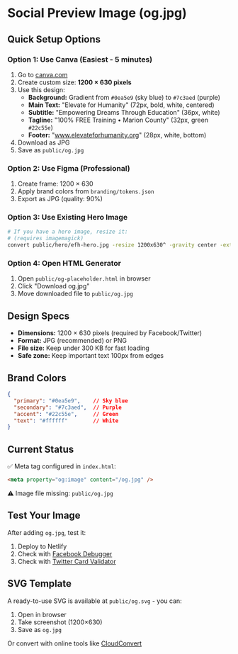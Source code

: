 # Social Preview Image (og.jpg)

## Quick Setup Options

### Option 1: Use Canva (Easiest - 5 minutes)
1. Go to [canva.com](https://canva.com)
2. Create custom size: **1200 × 630 pixels**
3. Use this design:
   - **Background:** Gradient from `#0ea5e9` (sky blue) to `#7c3aed` (purple)
   - **Main Text:** "Elevate for Humanity" (72px, bold, white, centered)
   - **Subtitle:** "Empowering Dreams Through Education" (36px, white)
   - **Tagline:** "100% FREE Training • Marion County" (32px, green `#22c55e`)
   - **Footer:** "www.elevateforhumanity.org" (28px, white, bottom)
4. Download as JPG
5. Save as `public/og.jpg`

### Option 2: Use Figma (Professional)
1. Create frame: 1200 × 630
2. Apply brand colors from `branding/tokens.json`
3. Export as JPG (quality: 90%)

### Option 3: Use Existing Hero Image
```bash
# If you have a hero image, resize it:
# (requires imagemagick)
convert public/hero/efh-hero.jpg -resize 1200x630^ -gravity center -extent 1200x630 public/og.jpg
```

### Option 4: Open HTML Generator
1. Open `public/og-placeholder.html` in browser
2. Click "Download og.jpg"
3. Move downloaded file to `public/og.jpg`

## Design Specs

- **Dimensions:** 1200 × 630 pixels (required by Facebook/Twitter)
- **Format:** JPG (recommended) or PNG
- **File size:** Keep under 300 KB for fast loading
- **Safe zone:** Keep important text 100px from edges

## Brand Colors

```json
{
  "primary": "#0ea5e9",    // Sky blue
  "secondary": "#7c3aed",  // Purple
  "accent": "#22c55e",     // Green
  "text": "#ffffff"        // White
}
```

## Current Status

✅ Meta tag configured in `index.html`:
```html
<meta property="og:image" content="/og.jpg" />
```

⚠️ Image file missing: `public/og.jpg`

## Test Your Image

After adding `og.jpg`, test it:
1. Deploy to Netlify
2. Check with [Facebook Debugger](https://developers.facebook.com/tools/debug/)
3. Check with [Twitter Card Validator](https://cards-dev.twitter.com/validator)

## SVG Template

A ready-to-use SVG is available at `public/og.svg` - you can:
1. Open in browser
2. Take screenshot (1200×630)
3. Save as `og.jpg`

Or convert with online tools like [CloudConvert](https://cloudconvert.com/svg-to-jpg)
